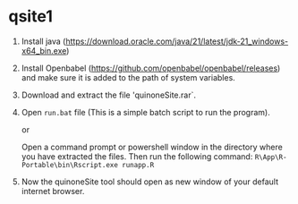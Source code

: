 # qsite1

1. Install java (https://download.oracle.com/java/21/latest/jdk-21_windows-x64_bin.exe)

2. Install Openbabel (https://github.com/openbabel/openbabel/releases) and make sure it is added to the path of system variables.

3. Download and extract the file 'quinoneSite.rar`.

4. Open `run.bat` file (This is a simple batch script to run the program).

   or 

   Open a command prompt or powershell window in the directory where you have extracted the files.
   Then run the following command: 
   `R\App\R-Portable\bin\Rscript.exe runapp.R`

5. Now the quinoneSite tool should open as new window of your default internet browser.
